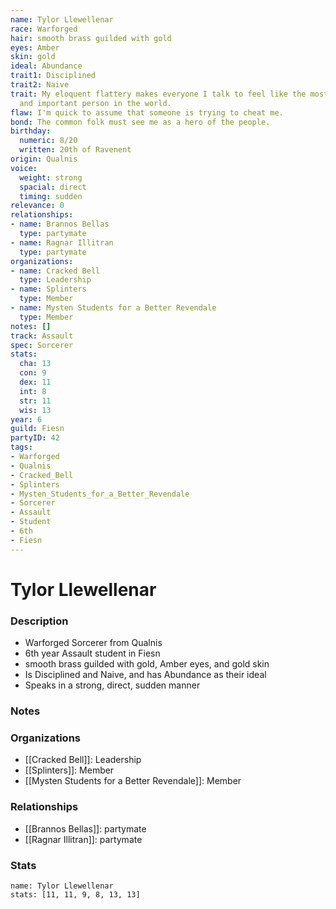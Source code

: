 ```yaml
---
name: Tylor Llewellenar
race: Warforged
hair: smooth brass guilded with gold
eyes: Amber
skin: gold
ideal: Abundance
trait1: Disciplined
trait2: Naive
trait: My eloquent flattery makes everyone I talk to feel like the most wonderful
  and important person in the world.
flaw: I'm quick to assume that someone is trying to cheat me.
bond: The common folk must see me as a hero of the people.
birthday:
  numeric: 8/20
  written: 20th of Ravenent
origin: Qualnis
voice:
  weight: strong
  spacial: direct
  timing: sudden
relevance: 0
relationships:
- name: Brannos Bellas
  type: partymate
- name: Ragnar Illitran
  type: partymate
organizations:
- name: Cracked Bell
  type: Leadership
- name: Splinters
  type: Member
- name: Mysten Students for a Better Revendale
  type: Member
notes: []
track: Assault
spec: Sorcerer
stats:
  cha: 13
  con: 9
  dex: 11
  int: 8
  str: 11
  wis: 13
year: 6
guild: Fiesn
partyID: 42
tags:
- Warforged
- Qualnis
- Cracked_Bell
- Splinters
- Mysten_Students_for_a_Better_Revendale
- Sorcerer
- Assault
- Student
- 6th
- Fiesn
---
```

# Tylor Llewellenar
### Description
- Warforged Sorcerer from Qualnis
- 6th year Assault student in Fiesn
- smooth brass guilded with gold, Amber eyes, and gold skin
- Is Disciplined and Naive, and has Abundance as their ideal
- Speaks in a strong, direct, sudden manner

### Notes

### Organizations
- [[Cracked Bell]]: Leadership
- [[Splinters]]: Member
- [[Mysten Students for a Better Revendale]]: Member

### Relationships
- [[Brannos Bellas]]: partymate
- [[Ragnar Illitran]]: partymate

### Stats
```statblock
name: Tylor Llewellenar
stats: [11, 11, 9, 8, 13, 13]
```
